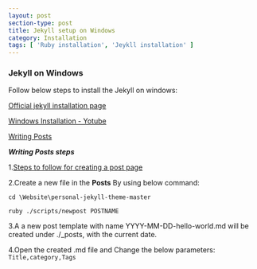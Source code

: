 ```yaml
---
layout: post
section-type: post
title: Jekyll setup on Windows
category: Installation
tags: [ 'Ruby installation', 'Jeykll installation' ]
---
```


### Jekyll on Windows

Follow below steps to install the Jekyll on windows:

[Official jekyll installation page](https://jekyllrb.com/docs/installation/windows/)

[Windows Installation - Yotube](https://www.youtube.com/watch?v=LfP7Y9Ja6Qc&list=PLLAZ4kZ9dFpOPV5C5Ay0pHaa0RJFhcmcB&index=3)

[Writing Posts](https://www.youtube.com/watch?v=gsYqPL9EFwQ&list=PLLAZ4kZ9dFpOPV5C5Ay0pHaa0RJFhcmcB&index=6)

**_Writing Posts steps_** 

   1.[Steps to follow for creating a post page](https://le4ker.github.io/personal-jekyll-theme/tech/2015/06/19/writing-posts.html)

   2.Create a new file in the **Posts** By using below command:
   
   ``` 
   cd \Website\personal-jekyll-theme-master 

   ruby ./scripts/newpost POSTNAME
   ```
  3.A a new post template with name YYYY-MM-DD-hello-world.md will be created under ./_posts, with the current date.

  4.Open the created .md file and Change the below parameters:
  ```Title,category,Tags```

   